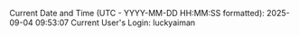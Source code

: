 Current Date and Time (UTC - YYYY-MM-DD HH:MM:SS formatted): 2025-09-04 09:53:07
Current User's Login: luckyaiman
